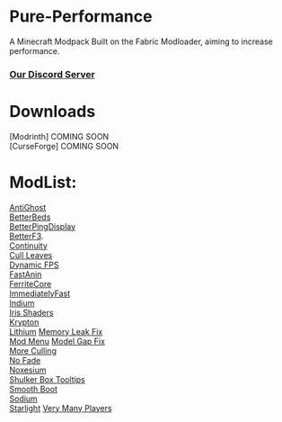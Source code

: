 # Pure-Performance
A Minecraft Modpack Built on the Fabric Modloader, aiming to increase performance.

### [Our Discord Server](https://discord.gg/JqUuJdUCdG)

# Downloads
[Modrinth] COMING SOON   
[CurseForge] COMING SOON   

# ModList:
[AntiGhost](https://modrinth.com/mod/antighost)  
[BetterBeds](https://modrinth.com/mod/better-beds)   
[BetterPingDisplay](https://modrinth.com/mod/better-ping-display-fabric)   
[BetterF3](https://modrinth.com/mod/betterf3).  
[Continuity](https://modrinth.com/mod/continuity)    
[Cull Leaves](https://modrinth.com/mod/cull-leaves)  
[Dynamic FPS](https://modrinth.com/mod/dynamic-fps)  
[FastAnin](https://modrinth.com/mod/fastanim)   
[FerriteCore](https://modrinth.com/mod/ferrite-core)  
[ImmediatelyFast](https://modrinth.com/mod/immediatelyfast)  
[Indium](https://modrinth.com/mod/indium)   
[Iris Shaders](https://modrinth.com/mod/iris)  
[Krypton](https://modrinth.com/mod/krypton)  
[Lithium](https://modrinth.com/mod/lithium) 
[Memory Leak Fix](https://modrinth.com/mod/memoryleakfix)   
[Mod Menu](https://modrinth.com/mod/modmenu) 
[Model Gap Fix](https://modrinth.com/mod/modelfix)  
[More Culling](https://modrinth.com/mod/moreculling)     
[No Fade](https://modrinth.com/mod/no-fade)      
[Noxesium](https://modrinth.com/mod/noxesium)   
[Shulker Box Tooltips](https://modrinth.com/mod/shulkerboxtooltip)  
[Smooth Boot](https://modrinth.com/mod/smoothboot-fabric)  
[Sodium](https://modrinth.com/mod/sodium)  
[Starlight](https://modrinth.com/mod/starlight) 
[Very Many Players](https://modrinth.com/mod/vmp-fabric)  
